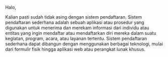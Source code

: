 Halo, 

Kalian pasti sudah tidak asing dengan sistem pendaftaran. Sistem pendaftaran sederhana adalah sebuah aplikasi atau prosedur yang digunakan untuk menerima dan merekam informasi dari individu atau entitas yang ingin mendaftar atau mendaftarkan diri mereka dalam suatu kegiatan, program, acara, atau layanan tertentu. Sistem pendaftaran sederhana dapat dibangun dengan menggunakan berbagai teknologi, mulai dari formulir fisik hingga aplikasi web atau perangkat lunak khusus.
